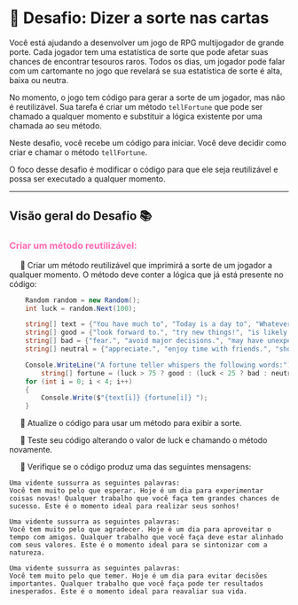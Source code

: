 # :dart: Desafio: Dizer a sorte nas cartas

Você está ajudando a desenvolver um jogo de RPG multijogador de grande porte. Cada jogador tem uma estatística de sorte que pode afetar suas chances de encontrar tesouros raros. Todos os dias, um jogador pode falar com um cartomante no jogo que revelará se sua estatística de sorte é alta, baixa ou neutra.

No momento, o jogo tem código para gerar a sorte de um jogador, mas não é reutilizável. Sua tarefa é criar um método `tellFortune` que pode ser chamado a qualquer momento e substituir a lógica existente por uma chamada ao seu método.

Neste desafio, você recebe um código para iniciar. Você deve decidir como criar e chamar o método `tellFortune`.

O foco desse desafio é modificar o código para que ele seja reutilizável e possa ser executado a qualquer momento.
___

## Visão geral do Desafio :books: 

###  <font color=hotpink> Criar um método reutilizável: </font>

&nbsp;&nbsp;&nbsp;&nbsp; :memo: Criar um método reutilizável que imprimirá a sorte de um jogador a qualquer momento. O método deve conter a lógica que já está presente no código:

```csharp
    Random random = new Random();
    int luck = random.Next(100);

    string[] text = {"You have much to", "Today is a day to", "Whatever work you do", "This is an ideal time to"};
    string[] good = {"look forward to.", "try new things!", "is likely to succeed.", "accomplish your dreams!"};
    string[] bad = {"fear.", "avoid major decisions.", "may have unexpected outcomes.", "re-evaluate your life."};
    string[] neutral = {"appreciate.", "enjoy time with friends.", "should align with your values.", "get in tune with nature."};

    Console.WriteLine("A fortune teller whispers the following words:");
        string[] fortune = (luck > 75 ? good : (luck < 25 ? bad : neutral));
    for (int i = 0; i < 4; i++) 
    {
        Console.Write($"{text[i]} {fortune[i]} ");
    }
```

&nbsp;&nbsp;&nbsp;&nbsp; :memo: Atualize o código para usar um método para exibir a sorte.

&nbsp;&nbsp;&nbsp;&nbsp; :memo: Teste seu código alterando o valor de luck e chamando o método novamente.

&nbsp;&nbsp;&nbsp;&nbsp; :memo: Verifique se o código produz uma das seguintes mensagens:


```
Uma vidente sussurra as seguintes palavras:
Você tem muito pelo que esperar. Hoje é um dia para experimentar coisas novas! Qualquer trabalho que você faça tem grandes chances de sucesso. Este é o momento ideal para realizar seus sonhos!
```

```
Uma vidente sussurra as seguintes palavras:
Você tem muito pelo que agradecer. Hoje é um dia para aproveitar o tempo com amigos. Qualquer trabalho que você faça deve estar alinhado com seus valores. Este é o momento ideal para se sintonizar com a natureza.

```

```
Uma vidente sussurra as seguintes palavras:
Você tem muito pelo que temer. Hoje é um dia para evitar decisões importantes. Qualquer trabalho que você faça pode ter resultados inesperados. Este é o momento ideal para reavaliar sua vida.

```

